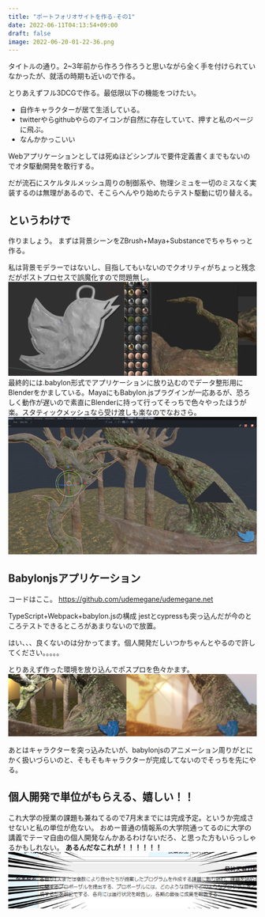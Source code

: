 ```yaml
---
title: "ポートフォリオサイトを作る-その1"
date: 2022-06-11T04:13:54+09:00
draft: false
image: 2022-06-20-01-22-36.png
---
```

タイトルの通り。2~3年前から作ろう作ろうと思いながら全く手を付けられていなかったが、就活の時期も近いので作る。

とりあえずフル3DCGで作る。最低限以下の機能をつけたい。
- 自作キャラクターが居て生活している。
- twitterやらgithubやらのアイコンが自然に存在していて、押すと私のページに飛ぶ。
- なんかかっこいい

Webアプリケーションとしては死ぬほどシンプルで要件定義書くまでもないのでオタ駆動開発を敢行する。  

だが流石にスケルタルメッシュ周りの制御系や、物理シミュを一切のミスなく実装するのは無理があるので、そこらへんやり始めたらテスト駆動に切り替える。

## というわけで
作りましょう。
まずは背景シーンをZBrush+Maya+Substanceでちゃちゃっと作る。

私は背景モデラーではないし、目指してもいないのでクオリティがちょっと残念だがポストプロセスで誤魔化すので問題無し。
![](2022-06-20-01-19-12.png)
最終的には.babylon形式でアプリケーションに放り込むのでデータ整形用にBlenderをかましている。MayaにもBabylon.jsプラグインが一応あるが、恐ろしく動作が遅いので素直にBlenderに持って行ってそっちで色々やったほうが楽。スタティックメッシュなら受け渡しも楽なのでなおさら。
![](2022-06-20-01-00-36.png)

## Babylonjsアプリケーション
コードはここ。
https://github.com/udemegane/udemegane.net

TypeScript+Webpack+babylon.jsの構成
jestとcypressも突っ込んだが今のところテストできるところがあまりないので放置。

はい、、、良くないのは分かってます。個人開発だしいつかちゃんとやるので許してください。。。。。

とりあえず作った環境を放り込んでポスプロを色々かます。
![](2022-06-20-01-05-07.png)

あとはキャラクターを突っ込みたいが、babylonjsのアニメーション周りがとにかく扱いづらいのと、そもそもキャラクターが完成してないのでそっちを先にやる。


## 個人開発で単位がもらえる、嬉しい！！
これ大学の授業の課題も兼ねてるので7月末までには完成予定。というか完成させないと私の単位が危ない。
おめー普通の情報系の大学院通ってるのに大学の講義でテーマ自由の個人開発なんかあるわけないだろ、と思った方もいらっしゃるかもしれない。
**あるんだなこれが！！！！！！**
![](2022-06-20-01-13-22.png)


